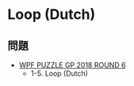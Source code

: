 # Loop (Dutch)

## 問題
- [WPF PUZZLE GP 2018 ROUND 6](../questions/wpfpgp2018_6.md)
	- 1-5. Loop (Dutch)
